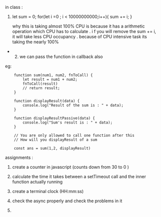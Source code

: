 in class :

1. let sum = 0;
        for(let i =0 ; i < 10000000000;i++){
        sum += i;
        }
        
    why this is taking almost 100% CPU is because it has a arithmetic operation which CPU has to calculate . i
        f you will remove the sum += i, it will take less CPU occupancy . because of CPU intensive task its taking the nearly 100%



 * 2. we can pass the function in callback also

eg:

        function sum(num1, num2, fnToCall) {
            let result = num1 + num2;
            fnToCall(result)
            // return result;
        }

        function displayResult(data) {
            console.log("Result of the sum is : " + data);
        }

        function displayResultPassive(data) {
            console.log("Sum's result is : " + data);
        }

        // You are only allowed to call one function after this
        // How will you displayResult of a sum

        const ans = sum(1,2, displayResult)



assignments : 

1. create a counter  in javascript (counts down from 30 to 0 )
2. calculate the time it takes  between  a setTimeout call and the inner function  actually running 
3. create a terminal clock (HH:mm:ss)


4. check the async properly and check the problems in it 
5. 